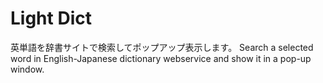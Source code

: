 # Light Dict
英単語を辞書サイトで検索してポップアップ表示します。
Search a selected word in English-Japanese dictionary webservice and show it in a pop-up window.
